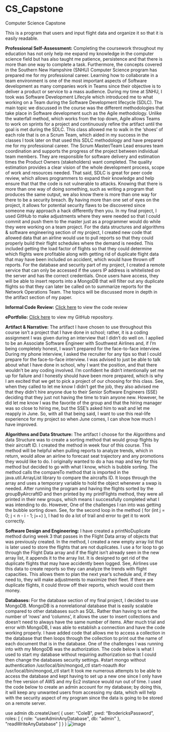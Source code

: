 # CS_Capstone
Computer Science Capstone

This is a program that users and input flight data and organize it so that it is easily readable. 

**Professional Self-Assessment:**
Completing the coursework throughout my education has not only help me expand my knowledge in the computer science field but has also taught me patience, persistence and that there is more than one way to complete a task. Furthermore, the concepts covered in the Southern New Hampshire (SNHU) Computer Science program has prepared me for my professional career. Learning how to collaborate in a team environment is one of the most important aspects of Software development as many companies work in Teams since their objective is to deliver a product or service to a mass audience. 
During my time at SNHU, I took was Software Development Lifecyle which introduced me to what working on a Team during the Software Development lifecycle (SDLC). The main topic we discussed in the course was the different methodologies that take place in Software development such as the Agile methodology. Unlike the waterfall method, which works from the top down, Agile allows Teams to work on sprints for a project and continuously refine the artifact until the goal is met during the SDLC. This class allowed me to walk in the ‘shoes’ of each role that is on a Scrum Team, which aided in my success in the classes I took later on that used this SDLC methodology and have prepared me for my professional career. 
The Scrum Master/Team Lead ensures team coordination and supports the progress of the project between individual team members. They are responsible for software delivery and estimation times the Product Owners (stakeholders) want completed. The quality estimation provides a clear vision of the whole development process, scope of work and resources needed. 
That said, SDLC is great for peer code review, which allows programmers to expand their knowledge and help ensure that that the code is not vulnerable to attacks. Knowing that there is more than one way of doing something, such as writing a program that produces the same output, we also know there is more than one way for there to be a security breach. By having more than one set of eyes on the project, it allows for potential security flaws to be discovered since someone may approach a hack differently then you. 
In my final project, I used GitHub to make adjustments where they were needed so that I could commit and push them to the master just as a programmer would do while they were working on a team project. For the data structures and algorithms & software engineering section of my project, I created new code that allowed data that an airline would use to pull reports so that they could properly build their flight schedules where the demand is needed. This included getting the load factor of flights so that they could determine which flights were profitable along with getting rid of duplicate flight data that may have been included on accident, which would have thrown off reports. 
For the database and security part of my project, I created a remote service that can only be accessed if the users IP address is whitelisted on the server and has the correct credentials. Once users have access, they will be able to insert reports into a MongoDB that will filter out any duplicate flights so that they can later be called on to summarize reports for the Network Operations Team. The topics will be discussed more in depth in the artifact section of my paper. 

**Informal Code Review:**
[Click here](https://drive.google.com/file/d/1oZc4IMBpLZtUlXO_ty8daN8XWxCpE01d/view?usp=sharing) to view the code review  

**ePortfolio:**
[Click here](https://github.com/broderickcole/CS_Capstone) to view my GitHub repository. 

**Artifact & Narrative:**
The artifact I have chosen to use throughout this course isn’t a project that I have done in school; rather, it is a coding assignment I was given during an interview that I didn’t do well on. I applied to be an Associate Software Engineer with Southwest Airlines and, if I’m being completely honest, I wasn’t prepared for the face-to-face interview. During my phone interview, I asked the recruiter for any tips so that I could prepare for the face-to-face interview. I was advised to just be able to talk about what I have done in school, why I want the position, and that there wouldn’t be any coding involved. I’m confident he didn’t intentionally set me up for failure and I honestly should have been more prepared, which is why I am excited that we get to pick a project of our choosing for this class. 
See, when they called to let me know I didn’t get the job, they also advised me that they didn’t hire anyone due to their Senior Software Engineers (SSE) deciding that they just not having the time to train anyone new. However, he did let me know I was the favorite of the group and that the hiring manager was so close to hiring me, but the SSE’s asked him to wait and let me reapply in June. So, with all that being said, I want to use this real-life experience for my project so when June comes, I can show how much I have improved.   

**Algorithms and Data Structure:** 
The artifact I choose for the Algorithms and data Structure was to create a sorting method that would group flights by their aircraft ID. I created the method in week four of this course. This method will be helpful when pulling reports to analyze trends, which in return, would allow an airline to forecast seat trajectory and any promotions they would like to do. 
I originally wanted to do a has map and key for this method but decided to go with what I know, which is bubble sorting. The method calls the compareTo method that is imported in the java.util.ArrayList library to compare the aircrafts ID. It loops through the array and uses a temporary variable to hold the object whenever a swap is needed. 
	After running the program and having the flights sorted by the groupByAircraftID and then printed by my printFlights method, they were all printed in their new groups, which means I successfully completed what I was intending to do. However, One of the challenges I ran into was getting the bubble sorting down. See, for the second loop in the method ( for (int j = 0; j < n - i - 1; j++) ), I had to do a lot of trail and error to get it to work correctly.

**Software Design and Engineering:**
I have created a printNoDuplicate method during week 3 that passes in the Flight Data array of objects that was previously created. In the method, I created a new empty array list that is later used to store the flights that are not duplicates. I use a for loop to go through the Flight Data array and if the flight isn’t already seen in the new array list, it appends it to the array list. 
It is designed to get rid of the duplicate flights that may have accidently been logged. See, Airlines use this data to create reports so they can analyze the trends with flight capacities. This allows them to plan the next year’s schedule and, if they need to, they will make adjustments to maximize their fleet. If there are duplicate flights, it could throw off their reports, which would cost them money. 

**Databases:**
For the database section of my final project, I decided to use MongoDB. MongoDB is a nonrelational database that is easily scalable compared to other databases such as SQL. Rather than having to set the number of ‘rows’ and ‘columns’, it allows the user to insert collections and doesn’t need to always have the same number of items. After much trial and error with MongoDB, I was able to establish a connection and have the code working properly. I have added code that allows me to access a collection in the database that then loops through the collection to print out the name of each document that is in the database. 
One of the challenges I was running into with my MongoDB was the authorization. The code below is what I used to start my database without requiring authorization so that I could then change the databases security settings.
#start mongo without authentication
/usr/local/bin/mongod_ctl start-noauth
#or
/usr/local/bin/mongod_ctl start
It took me numerous attempts to be able to access the database and kept having to set up a new one since I only have the free version of AWS and my Ec2 instance would run out of time. 
I used the code below to create an admin account for my database; by doing this, it will keep any unwanted users from accessing my data, which will help with the security aspect of my program since the data is going to be stored on a remote server. 
 
use admin
db.createUser(
  {
    user: “ColeB",
    pwd: “BrodericksPassword”, 
    roles: [ { role: "userAdminAnyDatabase", db: "admin" }, "readWriteAnyDatabase" ]
  }
)
![image](https://user-images.githubusercontent.com/83793863/122699069-4beb0280-d20e-11eb-8822-8e2f7c11ffda.png)
